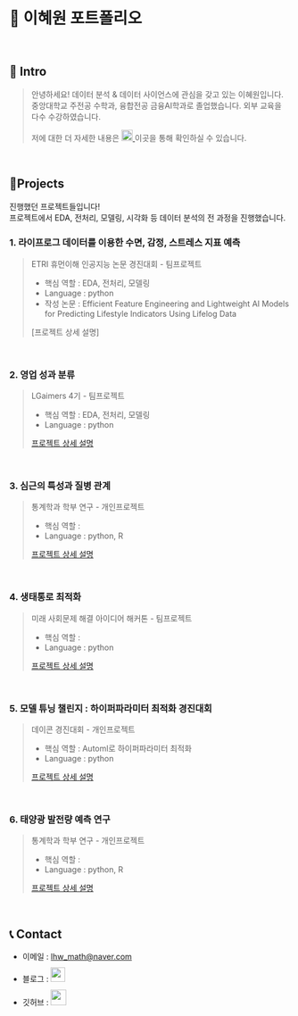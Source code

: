 # 📜 이혜원 포트폴리오

<br />

## 👋 Intro

> 안녕하세요! 데이터 분석 & 데이터 사이언스에 관심을 갖고 있는 이혜원입니다. 
> 중앙대학교 주전공 수학과, 융합전공 금융AI학과로 졸업했습니다.
> 외부 교육을 다수 수강하였습니다.
> 
> 저에 대한 더 자세한 내용은 <a href="https://www.notion.so/6ca7dfe29b0742bd96ac6ba2dcdd98fc?pvs=4"> <img src="https://img.shields.io/badge/-Profile-8AC926?style=for-the-badge" height="20px" style="margin-bottom: -5px" /> </a>이곳을 통해 확인하실 수 있습니다.

<br />

## 📝Projects
진행했던 프로젝트들입니다!  
프로젝트에서 EDA, 전처리, 모델링, 시각화 등 데이터 분석의 전 과정을 진행했습니다. 

### 1. 라이프로그 데이터를 이용한 수면, 감정, 스트레스 지표 예측

> ETRI 휴먼이해 인공지능 논문 경진대회 - 팀프로젝트
> - 핵심 역할 : EDA, 전처리, 모델링
> - Language : python
> - 작성 논문 : Efficient Feature Engineering and Lightweight AI Models for Predicting Lifestyle Indicators Using Lifelog Data
> 
> [프로젝트 상세 설명]
>

<br />

### 2. 영업 성과 분류

> LGaimers 4기 - 팀프로젝트
> - 핵심 역할 : EDA, 전처리, 모델링
> - Language : python  
> 
> [프로젝트 상세 설명](https://github.com/leehyeeee/2024_LG_Aimers)  
>

<br />

### 3. 심근의 특성과 질병 관계

> 통계학과 학부 연구 - 개인프로젝트
> - 핵심 역할 : 
> - Language : python, R
>
> [프로젝트 상세 설명](https://github.com/leehyeeee/2023_HeartFeatures)

<br />

### 4. 생태통로 최적화

> 미래 사회문제 해결 아이디어 해커톤 - 팀프로젝트
>
> - 핵심 역할 : 
> - Language : python
>
> [프로젝트 상세 설명](https://github.com/leehyeeee/2024_EcoPath)

<br />

### 5. 모델 튜닝 챌린지 : 하이퍼파라미터 최적화 경진대회

> 데이콘 경진대회 - 개인프로젝트
>
> - 핵심 역할 : Automl로 하이퍼파라미터 최적화
> - Language : python
>
> [프로젝트 상세 설명](https://github.com/leehyeeee/2024_RF_tuning)

<br />

### 6. 태양광 발전량 예측 연구

> 통계학과 학부 연구 - 개인프로젝트
> - 핵심 역할 : 
> - Language : python, R
>
> [프로젝트 상세 설명](https://github.com/leehyeeee/2023_SolarPower)

<br />

## 📞 Contact

- 이메일 : lhw_math@naver.com
- 블로그 : <a href="https://leehyeeee.tistory.com/">
  <img src="https://user-images.githubusercontent.com/68724828/185885678-8f619bfa-1160-4bb4-a026-f758a4014f82.png" height="26px" style="margin-top: 10px" />
  </a>
- 깃허브 : <a href="https://github.com/leehyeeee">
  <img src="https://user-images.githubusercontent.com/68724828/185908612-22f4d219-78a7-4de7-bb02-deecaa63bffa.png" height="28px" style="margin-top: 10px" />
  </a>
